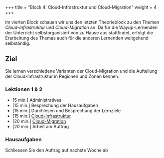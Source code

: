 +++
title = "Block 4: Cloud-Infrastruktur und Cloud-Migration"
weight = 4
+++

Im vierten Block schauen wir uns den letzten Theorieblock zu den Themen _Cloud-Infrastruktur_ und _Cloud-Migration_ an. Da für die Wayup-Lernenden der Unterricht selbstorganisiert von zu Hause aus stattfindet, erfolgt die Erarbeitung des Themas auch für die anderen Lernenden weitgehend selbständig.

## Ziel

Sie lernen verschiedene Varianten der Cloud-Migration und die Aufteilung der Cloud-Infrastruktur in Regionen und Zonen kennen.

### Lektionen 1 & 2

- [5 min.] Administratives
- [15 min.] Besprechung der Hausaufgaben
- [15 min.] Durchlesen und Besprechung der Lernziele
- [15 min.] [Cloud-Infrastruktur](/theorie/cloud-infrastruktur/)
- [20 min.] [Cloud-Migration](/theorie/cloud-migration/)
- [20 min.] Arbeit am Auftrag

### Hausaufgaben

Schliessen Sie den Auftrag auf nächste Woche ab
